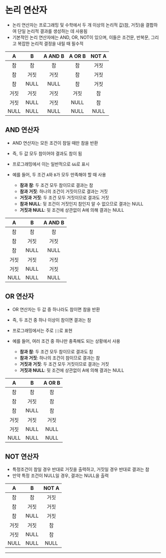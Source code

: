 # 논리 연산자

- 논리 연산자는 프로그래밍 및 수학에서 두 개 이상의 논리적 값(참, 거짓)을 결합하여 단일 논리적 결과를 생성하는 데 사용됨
- 기본적인 논리 연산자에는 AND, OR, NOT이 있으며, 이들은 조건문, 반복문, 그리고 복잡한 논리적 결정을 내릴 때 필수적

|   A   |   B   | A **AND** B | A **OR** B | **NOT** A |
|:-----:|:-----:|:-------:|:------:|:-----:|
|  참   |  참   |   참    |   참   |  거짓  |
|  참   | 거짓  |  거짓   |   참   |  거짓  |
|  참   | NULL  |  NULL   |   참   |  거짓  |
| 거짓  | 거짓  |  거짓   |  거짓  |   참   |
| 거짓  | NULL  |  거짓   |  NULL  |   참   |
| NULL  | NULL  |  NULL   |  NULL  |  NULL  |

## AND 연산자

- AND 연산자는 모든 조건이 참일 때만 참을 반환
- 즉, 두 값 모두 참이어야 결과도 참이 됨
- 프로그래밍에서 이는 일반적으로 `&&`로 표시
- 예를 들어, 두 조건 `A`와 `B`가 모두 만족해야 할 때 사용

  - **참과 참**: 두 조건 모두 참이므로 결과는 참
  - **참과 거짓**: 하나의 조건이 거짓이므로 결과는 거짓
  - **거짓과 거짓**: 두 조건 모두 거짓이므로 결과도 거짓
  - **참과 NULL**: 뒷 조건이 거짓인지 참인지 알 수 없으므로 결과는 NULL
  - **거짓과 NULL**: 뒷 조건에 상관없이 A에 의해 결과는 NULL

|   A   |   B   | A **AND** B |
|:-----:|:-----:|:-------:|
|  참   |  참   |   참    |
|  참   | 거짓  |  거짓   |
|  참   | NULL  |  NULL   |
| 거짓  | 거짓  |  거짓   |
| 거짓  | NULL  |  거짓   |
| NULL  | NULL  |  NULL   |

## OR 연산자

- OR 연산자는 두 값 중 하나라도 참이면 참을 반환
- 즉, 두 조건 중 하나 이상이 참이면 결과는 참
- 프로그래밍에서는 주로 `||`로 표현
- 예를 들어, 여러 조건 중 하나만 충족해도 되는 상황에서 사용

  - **참과 참**: 두 조건 모두 참이므로 결과도 참
  - **참과 거짓**: 하나의 조건이 참이므로 결과는 참
  - **거짓과 거짓**: 두 조건 모두 거짓이므로 결과는 거짓
  - **거짓과 NULL**: 뒷 조건에 상관없이 A에 의해 결과는 NULL

|   A   |   B   | A **OR** B |
|:-----:|:-----:|:-------:|
|  참   |  참   |   참   |
|  참   | 거짓  |   참   |
|  참   | NULL  |   참   |
| 거짓  | 거짓  |  거짓  |
| 거짓  | NULL  |  NULL  |
| NULL  | NULL  |  NULL  |

## NOT 연산자

- 특정조건이 참일 경우 반대로 거짓을 출력하고, 거짓일 경우 반대로 결과는 참
- 만약 특정 조건이 NULL일 경우, 결과는 NULL을 출력

|   A   |   B   | **NOT** A |
|:-----:|:-----:|:-----:|
|  참   |  참   |  거짓  |
|  참   | 거짓  |  거짓  |
|  참   | NULL  |  거짓  |
| 거짓  | 거짓  |   참   |
| 거짓  | NULL  |   참   |
| NULL  | NULL  |  NULL  |

***
